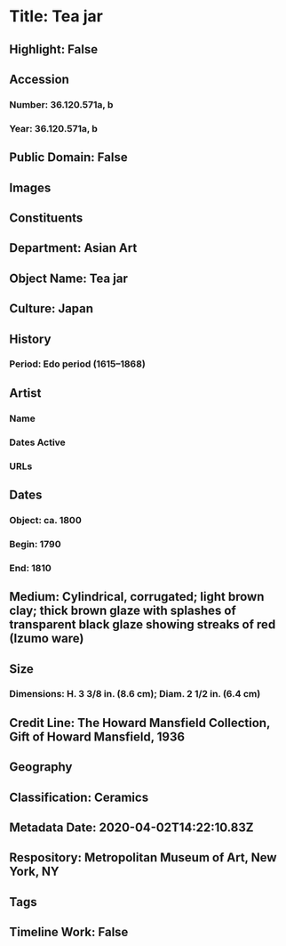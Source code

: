 # Title: Tea jar
## Highlight: False
## Accession
### Number: 36.120.571a, b
### Year: 36.120.571a, b
## Public Domain: False
## Images
## Constituents
## Department: Asian Art
## Object Name: Tea jar
## Culture: Japan
## History
### Period: Edo period (1615–1868)
## Artist
### Name
### Dates Active
### URLs
## Dates
### Object: ca. 1800
### Begin: 1790
### End: 1810
## Medium: Cylindrical, corrugated; light brown clay; thick brown glaze with splashes of transparent black glaze showing streaks of red (Izumo ware)
## Size
### Dimensions: H. 3 3/8 in. (8.6 cm); Diam. 2 1/2 in. (6.4 cm)
## Credit Line: The Howard Mansfield Collection, Gift of Howard Mansfield, 1936
## Geography
## Classification: Ceramics
## Metadata Date: 2020-04-02T14:22:10.83Z
## Respository: Metropolitan Museum of Art, New York, NY
## Tags
## Timeline Work: False
